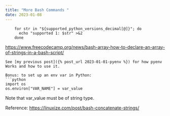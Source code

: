 ```yaml
---
title: "More Bash Commands "
date: 2023-01-08
---
```


```shell
    for str in "${supported_python_versions_decimal[@]}"; do
      echo "supported 1: $str" >&2
    done
```
https://www.freecodecamp.org/news/bash-array-how-to-declare-an-array-of-strings-in-a-bash-script/
```
See [my previous post]({% post_url 2023-01-01-pyenv %}) for how pyenv Works and how to use it.

Bonus: to set up an env var in Python:
```python
import os
os.environ["VAR_NAME"] = var_value
```
Note that var_value must be of string type.

Reference: https://linuxize.com/post/bash-concatenate-strings/